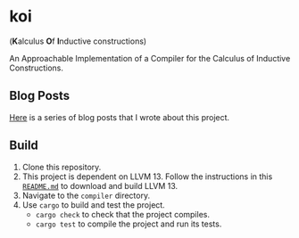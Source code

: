 # koi 
(**K**alculus **O**f **I**nductive constructions)

An Approachable Implementation of a Compiler for the Calculus of Inductive Constructions.

## Blog Posts

[Here](https://gist.github.com/justinfargnoli/41ab2558183746852e8c30589a4bbbaf) is a series of blog posts that I wrote about this project.

## Build 

1. Clone this repository.
2. This project is dependent on LLVM 13. Follow the instructions in this [`README.md`](compiler/submodules/README.md) to download and build LLVM 13. 
3. Navigate to the `compiler` directory. 
4. Use `cargo` to build and test the project. 
    * `cargo check` to check that the project compiles.
    * `cargo test` to compile the project and run its tests.